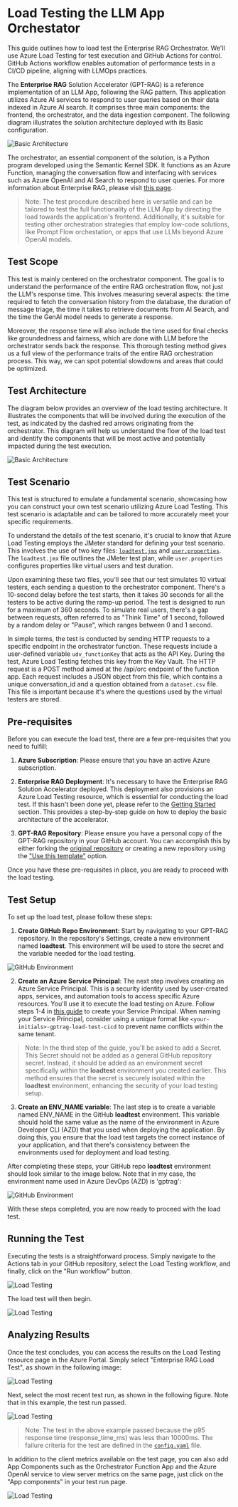 # Load Testing the LLM App Orchestator

This guide outlines how to load test the Enterprise RAG Orchestrator. We'll use Azure Load Testing for test execution and GitHub Actions for control. GitHub Actions workflow enables automation of performance tests in a CI/CD pipeline, aligning with LLMOps practices.

The **Enterprise RAG** Solution Accelerator (GPT-RAG) is a reference implementation of an LLM App, following the RAG pattern. This application utilizes Azure AI services to respond to user queries based on their data indexed in Azure AI search. It comprises three main components: the frontend, the orchestrator, and the data ingestion component. The following diagram illustrates the solution architecture deployed with its Basic configuration.

![Basic Architecture](../media/perftest-GPT-RAG-Basic.png)

The orchestrator, an essential component of the solution, is a Python program developed using the Semantic Kernel SDK. It functions as an Azure Function, managing the conversation flow and interfacing with services such as Azure OpenAI and AI Search to respond to user queries. For more information about Enterprise RAG, please visit [this page](https://aka.ms/gpt-rag).

> Note: The test procedure described here is versatile and can be tailored to test the full functionality of the LLM App by directing the load towards the application's frontend. Additionally, it's suitable for testing other orchestration strategies that employ low-code solutions, like Prompt Flow orchestation, or apps that use LLMs beyond Azure OpenAI models.

## Test Scope

This test is mainly centered on the orchestrator component. The goal is to understand the performance of the entire RAG orchestration flow, not just the LLM's response time. This involves measuring several aspects: the time required to fetch the conversation history from the database, the duration of message triage, the time it takes to retrieve documents from AI Search, and the time the GenAI model needs to generate a response. 

Moreover, the response time will also include the time used for final checks like groundedness and fairness, which are done with LLM before the orchestrator sends back the response. This thorough testing method gives us a full view of the performance traits of the entire RAG orchestration process. This way, we can spot potential slowdowns and areas that could be optimized.

## Test Architecture

The diagram below provides an overview of the load testing architecture. It illustrates the components that will be involved during the execution of the test, as indicated by the dashed red arrows originating from the orchestrator. This diagram will help us understand the flow of the load test and identify the components that will be most active and potentially impacted during the test execution.

![Basic Architecture](../media/perftest-architecture.png)

## Test Scenario

This test is structured to emulate a fundamental scenario, showcasing how you can construct your own test scenario utilizing Azure Load Testing. This test scenario is adaptable and can be tailored to more accurately meet your specific requirements.

To understand the details of the test scenario, it's crucial to know that Azure Load Testing employs the JMeter standard for defining your test scenario. This involves the use of two key files: [`loadtest.jmx`](../loadtest/loadtest.jmx) and [`user.properties`](../loadtest/user.properties). The `loadtest.jmx` file outlines the JMeter test plan, while `user.properties` configures properties like virtual users and test duration.

Upon examining these two files, you'll see that our test simulates 10 virtual testers, each sending a question to the orchestrator component. There's a 10-second delay before the test starts, then it takes 30 seconds for all the testers to be active during the ramp-up period. The test is designed to run for a maximum of 360 seconds. To simulate real users, there's a gap between requests, often referred to as "Think Time" of 1 second, followed by a random delay or "Pause", which ranges between 0 and 1 second.

In simple terms, the test is conducted by sending HTTP requests to a specific endpoint in the orchestrator function. These requests include a user-defined variable `udv_functionKey` that acts as the API Key. During the test, Azure Load Testing fetches this key from the Key Vault. The HTTP request is a POST method aimed at the /api/orc endpoint of the function app. Each request includes a JSON object from this file, which contains a unique conversation_id and a question obtained from a `dataset.csv` file. This file is important because it's where the questions used by the virtual testers are stored.

## Pre-requisites

Before you can execute the load test, there are a few pre-requisites that you need to fulfill:

1. **Azure Subscription**: Please ensure that you have an active Azure subscription.

2. **Enterprise RAG Deployment**: It's necessary to have the Enterprise RAG Solution Accelerator deployed. This deployment also provisions an Azure Load Testing resource, which is essential for conducting the load test. If this hasn't been done yet, please refer to the [Getting Started](https://github.com/Azure/gpt-rag/README.md#getting-started) section. This provides a step-by-step guide on how to deploy the basic architecture of the accelerator.

3. **GPT-RAG Repository**: Please ensure you have a personal copy of the GPT-RAG repository in your GitHub account. You can accomplish this by either forking the [original repository](https://aka.ms/gpt-rag) or creating a new repository using the ["Use this template"](https://github.com/new?template_name=GPT-RAG&template_owner=Azure) option.

Once you have these pre-requisites in place, you are ready to proceed with the load testing.

## Test Setup

To set up the load test, please follow these steps:

1. **Create GitHub Repo Environment**: Start by navigating to your GPT-RAG repository. In the repository's Settings, create a new environment named **loadtest**. This environment will be used to store the secret and the variable needed for the load testing.

![GitHub Environment](../media/perftest-github-environment.png)

2. **Create an Azure Service Principal**: The next step involves creating an Azure Service Principal. This is a security identity used by user-created apps, services, and automation tools to access specific Azure resources. You'll use it to execute the load testing on Azure. Follow steps 1-4 in [this guide](https://github.com/marketplace/actions/azure-load-testing#azure-service-principal-for-rbac) to create your Service Principal. When naming your Service Principal, consider using a unique format like `<your-initials>-gptrag-load-test-cicd` to prevent name conflicts within the same tenant.

> Note: In the third step of the guide, you'll be asked to add a Secret. This Secret should not be added as a general GitHub repository secret. Instead, it should be added as an environment secret specifically within the **loadtest** environment you created earlier. This method ensures that the secret is securely isolated within the **loadtest** environment, enhancing the security of your load testing setup.

3. **Create an ENV_NAME variable**: The last step is to create a variable named ENV_NAME in the GitHub **loadtest** environment. This variable should hold the same value as the name of the environment in Azure Developer CLI (AZD) that you used when deploying the application. By doing this, you ensure that the load test targets the correct instance of your application, and that there's consistency between the environments used for deployment and load testing.

After completing these steps, your GitHub repo **loadtest** environment should look similar to the image below. Note that in my case, the environment name used in Azure DevOps (AZD) is 'gptrag':

![GitHub Environment](../media/perftest-github-var-secrets.png)

With these steps completed, you are now ready to proceed with the load test.

## Running the Test

Executing the tests is a straightforward process. Simply navigate to the Actions tab in your GitHub repository, select the Load Testing workflow, and finally, click on the "Run workflow" button.

![Load Testing](../media/perftest-starting.png)

The load test will then begin.

![Load Testing](../media/perftest-running.png)

## Analyzing Results

Once the test concludes, you can access the results on the Load Testing resource page in the Azure Portal. Simply select "Enterprise RAG Load Test", as shown in the following image:

![Load Testing](../media/perftest-portal.png)

Next, select the most recent test run, as shown in the following figure. Note that in this example, the test run passed.

![Load Testing](../media/perftest-analysis.png)

> Note: The test in the above example passed because the p95 response time (response_time_ms) was less than 10000ms. The failure criteria for the test are defined in the [`config.yaml`](../loadtest/config.yaml) file.

In addition to the client metrics available on the test page, you can also add App Components such as the Orchestrator Function App and the Azure OpenAI service to view server metrics on the same page, just click on the "App components" in your test run page.

![Load Testing](../media/perftest-app-component.png)